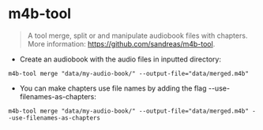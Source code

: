 # m4b-tool

> A tool merge, split or and manipulate audiobook files with chapters.
> More information: <https://github.com/sandreas/m4b-tool>.

- Create an audiobook with the audio files in inputted directory:

`m4b-tool merge "data/my-audio-book/" --output-file="data/merged.m4b"`

- You can make chapters use file names by adding the flag --use-filenames-as-chapters:

`m4b-tool merge "data/my-audio-book/" --output-file="data/merged.m4b" --use-filenames-as-chapters`
